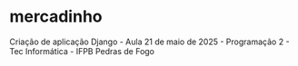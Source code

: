 # mercadinho
Criação de aplicação Django - Aula 21 de maio de 2025 - Programação 2 - Tec Informática - IFPB Pedras de Fogo
